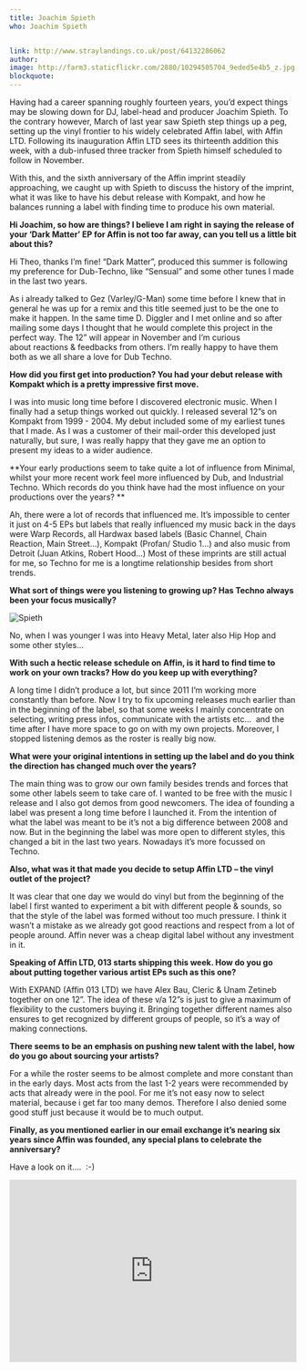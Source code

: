 ```yaml
---
title: Joachim Spieth
who: Joachim Spieth


link: http://www.straylandings.co.uk/post/64132286062
author:
image: http://farm3.staticflickr.com/2880/10294505704_9eded5e4b5_z.jpg
blockquote:
---
```


Having had a career spanning roughly fourteen years, you’d expect things may be slowing down for DJ, label-head and producer Joachim Spieth. To the contrary however, March of last year saw Spieth step things up a peg, setting up the vinyl frontier to his widely celebrated Affin label, with Affin LTD. Following its inauguration Affin LTD sees its thirteenth addition this week, with a dub-infused three tracker from Spieth himself scheduled to follow in November.

With this, and the sixth anniversary of the Affin imprint steadily approaching, we caught up with Spieth to discuss the history of the imprint, what it was like to have his debut release with Kompakt, and how he balances running a label with finding time to produce his own material.

**Hi Joachim, so how are things? I believe I am right in saying the release of your ‘Dark Matter’ EP for Affin is not too far away, can you tell us a little bit about this?**

Hi Theo, thanks I’m fine! “Dark Matter”, produced this summer is following my preference for Dub-Techno, like “Sensual” and some other tunes I made in the last two years.

As i already talked to Gez (Varley/G-Man) some time before I knew that in general he was up for a remix and this title seemed just to be the one to make it happen. In the same time D. Diggler and I met online and so after mailing some days I thought that he would complete this project in the perfect way. The 12” will appear in November and I’m curious about reactions & feedbacks from others. I’m really happy to have them both as we all share a love for Dub Techno.

**How did you first get into production? You had your debut release with Kompakt which is a pretty impressive first move.**

I was into music long time before I discovered electronic music. When I finally had a setup things worked out quickly. I released several 12”s on Kompakt from 1999 - 2004. My debut included some of my earliest tunes that I made. As I was a customer of their mail-order this developed just naturally, but sure, I was really happy that they gave me an option to present my ideas to a wider audience. 

**Your early productions seem to take quite a lot of influence from Minimal, whilst your more recent work feel more influenced by Dub, and Industrial Techno. Which records do you think have had the most influence on your productions over the years? **

Ah, there were a lot of records that influenced me. It’s impossible to center it just on 4-5 EPs but labels that really influenced my music back in the days were Warp Records, all Hardwax based labels (Basic Channel, Chain Reaction, Main Street…), Kompakt (Profan/ Studio 1…) and also music from Detroit (Juan Atkins, Robert Hood…) Most of these imprints are still actual for me, so Techno for me is a longtime relationship besides from short trends. 

**What sort of things were you listening to growing up? Has Techno always been your focus musically?**

![Spieth](http://farm8.staticflickr.com/7360/10294605045_ab08ab0ac0_n.jpg)

No, when I was younger I was into Heavy Metal, later also Hip Hop and some other styles… 

**With such a hectic release schedule on Affin, is it hard to find time to work on your own tracks? How do you keep up with everything?**

A long time I didn’t produce a lot, but since 2011 I’m working more constantly than before. Now I try to fix upcoming releases much earlier than in the beginning of the label, so that some weeks I mainly concentrate on selecting, writing press infos, communicate with the artists etc…  and the time after I have more space to go on with my own projects. Moreover, I stopped listening demos as the roster is really big now.

**What were your original intentions in setting up the label and do you think the direction has changed much over the years?**

The main thing was to grow our own family besides trends and forces that some other labels seem to take care of. I wanted to be free with the music I release and I also got demos from good newcomers. The idea of founding a label was present a long time before I launched it. From the intention of what the label was meant to be it’s not a big difference between 2008 and now. But in the beginning the label was more open to different styles, this changed a bit in the last two years. Nowadays it’s more focussed on Techno.

**Also, what was it that made you decide to setup Affin LTD – the vinyl outlet of the project?**

It was clear that one day we would do vinyl but from the beginning of the label I first wanted to experiment a bit with different people & sounds, so that the style of the label was formed without too much pressure. I think it wasn’t a mistake as we already got good reactions and respect from a lot of people around. Affin never was a cheap digital label without any investment in it.

**Speaking of Affin LTD, 013 starts shipping this week. How do you go about putting together various artist EPs such as this one?**

With EXPAND (Affin 013 LTD) we have Alex Bau, Cleric & Unam Zetineb together on one 12”. The idea of these v/a 12”s is just to give a maximum of flexibility to the customers buying it. Bringing together different names also ensures to get recognized by different groups of people, so it’s a way of making connections.

**There seems to be an emphasis on pushing new talent with the label, how do you go about sourcing your artists?**

For a while the roster seems to be almost complete and more constant than in the early days. Most acts from the last 1-2 years were recommended by acts that already were in the pool. For me it’s not easy now to select material, because i get far too many demos. Therefore I also denied some good stuff just because it would be to much output. 

**Finally, as you mentioned earlier in our email exchange it’s nearing six years since Affin was founded, any special plans to celebrate the anniversary?**

Have a look on it….  :-)

<iframe frameborder="no" height="320" scrolling="no" src="https://w.soundcloud.com/player/?url=https%3A//api.soundcloud.com/playlists/10578072" width="100%"></iframe>